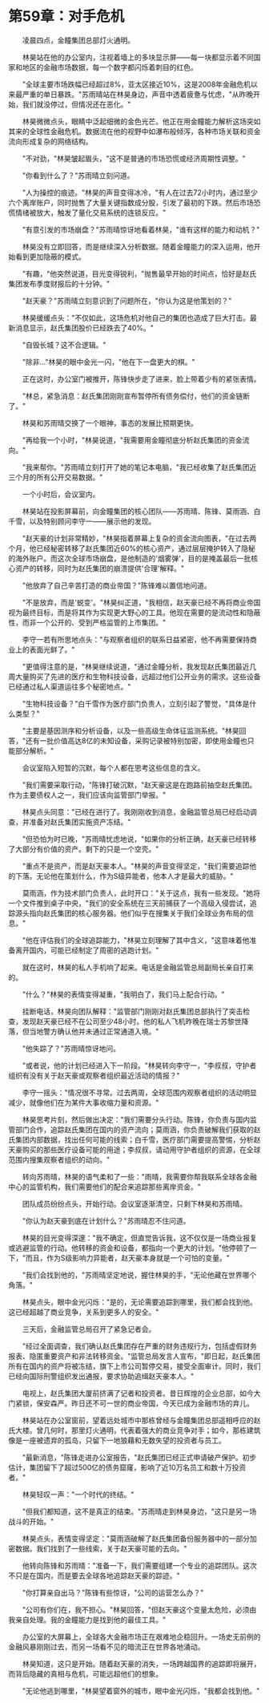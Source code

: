 # 第59章：对手危机

　　凌晨四点，金瞳集团总部灯火通明。

　　林昊站在他的办公室内，注视着墙上的多块显示屏——每一块都显示着不同国家和地区的金融市场数据，每一个数字都闪烁着刺目的红色。

　　"全球主要市场跌幅已经超过8%，亚太区接近10%，这是2008年金融危机以来最严重的单日暴跌。"苏雨晴站在林昊身边，声音中透着疲惫与忧虑，"从昨晚开始，我们就没停过，但情况还在恶化。"

　　林昊微微点头，眼睛中泛起细微的金色光芒。他正在用金瞳能力解析这场突如其来的全球性金融危机。数据流在他的视野中如瀑布般倾泻，各种市场关联和资金流向形成复杂的网络结构。

　　"不对劲，"林昊皱起眉头，"这不是普通的市场恐慌或经济周期性调整。"

　　"你看到什么了？"苏雨晴立刻问道。

　　"人为操控的痕迹。"林昊的声音变得冰冷，"有人在过去72小时内，通过至少六个离岸账户，同时抛售了大量关键指数成分股，引发了最初的下跌。然后市场恐慌情绪被放大，触发了量化交易系统的连锁反应。"

　　"有意引发的市场崩盘？"苏雨晴惊讶地看着林昊，"谁有这样的能力和动机？"

　　林昊没有立即回答，而是继续深入分析数据。随着金瞳能力的深入运用，他开始看到更加隐蔽的模式。

　　"有趣，"他突然说道，目光变得锐利，"抛售最早开始的时间点，恰好是赵氏集团发布季度财报后的十分钟。"

　　"赵天豪？"苏雨晴立刻意识到了问题所在，"你认为这是他策划的？"

　　林昊缓缓点头："不仅如此，这场危机对他自己的集团也造成了巨大打击。最新消息显示，赵氏集团股价已经跌去了40%。"

　　"自毁长城？这不合逻辑。"

　　"除非..."林昊的眼中金光一闪，"他在下一盘更大的棋。"

　　正在这时，办公室门被推开，陈锋快步走了进来，脸上带着少有的紧张表情。

　　"林总，紧急消息：赵氏集团刚刚宣布暂停所有债务偿付，他们的资金链断了。"

　　林昊和苏雨晴交换了一个眼神，事态的发展比预期更快。

　　"再给我一个小时，"林昊说道，"我需要用金瞳彻底分析赵氏集团的资金流向。"

　　"我来帮你。"苏雨晴立刻打开了她的笔记本电脑，"我已经收集了赵氏集团近三个月的所有公开交易数据。"

　　一个小时后，会议室内。

　　林昊站在投影屏幕前，向金瞳集团的核心团队——苏雨晴、陈锋、莫雨涵、白千雪，以及特别顾问李守一——展示他的发现。

　　"赵天豪的计划非常精妙，"林昊指着屏幕上复杂的资金流向图表，"在过去两个月，他已经秘密转移了赵氏集团近60%的核心资产，通过层层掩护转入了隐秘的海外账户。而这次全球市场崩盘，是他制造的'烟雾弹'，目的是掩盖最后一批核心资产的转移，同时为赵氏集团的崩溃提供'合理'解释。"

　　"他放弃了自己辛苦打造的商业帝国？"陈锋难以置信地问道。

　　"不是放弃，而是'蜕变'。"林昊纠正道，"我相信，赵天豪已经不再将商业帝国视为最终目标，而是将其作为实现更大野心的工具。他现在需要的是流动性和隐蔽性，而非一个公开的、受到严格监管的上市集团。"

　　李守一若有所思地点头："与观察者组织的联系日益紧密，他不再需要保持商业上的表面光鲜了。"

　　"更值得注意的是，"林昊继续说道，"通过金瞳分析，我发现赵氏集团最近几周大量购买了先进的医疗和生物科技设备，远超过他们公开业务的需求。这些设备已经通过私人渠道运往多个秘密地点。"

　　"生物科技设备？"白千雪作为医疗部门负责人，立刻引起了警觉，"具体是什么类型？"

　　"主要是基因测序和分析设备，以及一些高级生命体征监测系统。"林昊回答，"还有一批价值高达8亿的未知设备，采购记录被特别加密，即使用金瞳也只能部分解析。"

　　会议室陷入短暂的沉默，每个人都在思考这些信息的含义。

　　"我们需要采取行动，"陈锋打破沉默，"赵天豪这是在跑路前抽空赵氏集团。作为主要债权人之一，我们应该向监管部门举报。"

　　林昊点头同意："已经在进行了。我刚刚收到消息，金融监管总局已经启动调查，并准备对赵氏集团实施资产冻结。"

　　"但恐怕为时已晚，"苏雨晴忧虑地说，"如果你的分析正确，赵天豪已经转移了大部分有价值的资产。剩下的只是一个空壳。"

　　"重点不是资产，而是赵天豪本人。"林昊的声音变得坚定，"我们需要追踪他的下落。无论他在策划什么，作为S级异能者，他本人才是最大的威胁。"

　　莫雨涵，作为技术部门负责人，此时开口："关于这点，我有一些发现。"她将一个文件推到桌子中央，"我们的安全系统在三天前捕获了一个高级入侵尝试，追踪源头指向赵氏集团的核心服务器。他们似乎在搜集关于我们全球业务布局的信息。"

　　"他在评估我们的全球追踪能力，"林昊立刻理解了其中含义，"这意味着他准备离开国内，可能已经制定了周密的逃跑计划。"

　　就在这时，林昊的私人手机响了起来。电话是金融监管总局副局长亲自打来的。

　　"什么？"林昊的表情变得凝重，"我明白了，我们马上配合行动。"

　　挂断电话，林昊向团队解释："监管部门刚刚对赵氏集团总部执行了突击检查，发现赵天豪已经不在公司至少48小时。他的私人飞机昨晚在瑞士苏黎世降落，但当地警方确认他并未通过正常通道入境。"

　　"他失踪了？"苏雨晴惊讶地问。

　　"或者说，他的计划已经进入下一阶段。"林昊转向李守一，"李叔叔，守护者组织有没有关于赵天豪或观察者组织最近活动的情报？"

　　李守一摇头："情况很不寻常。过去两周，全球范围内观察者组织的活动明显减少，就像他们在为某件大事收缩力量和资源。"

　　林昊思考片刻，然后做出决定："我们需要分头行动。陈锋，你负责与国内监管部门合作，追踪赵氏集团在国内的资产流向；莫雨涵，你负责破解我们获取的赵氏集团内部数据，找出任何可能的线索；白千雪，医疗部门需要提高警惕，分析赵天豪购买的那些医疗设备可能的用途；李叔叔，请动用守护者组织的资源，在全球范围内搜集观察者组织的动向。"

　　转向苏雨晴，林昊的语气柔和了一些："雨晴，我需要你帮我联系全球各金融中心的监管机构，我们需要他们的配合来追踪那些离岸资金。"

　　团队成员纷纷点头，开始行动。会议室逐渐清空，只剩下林昊和苏雨晴。

　　"你认为赵天豪到底在计划什么？"苏雨晴忍不住问道。

　　林昊的目光变得深邃："我不确定，但直觉告诉我，这不仅仅是一场商业报复或逃避监管的行动。他转移的资金和设备，都指向一个更大的计划。"他停顿了一下，"而且，作为S级影响力异能者，赵天豪本身就是一个可怕的变量。"

　　"我们会找到他的，"苏雨晴坚定地说，握住林昊的手，"无论他藏在世界哪个角落。"

　　林昊点头，眼中金光闪烁："是的，无论需要追踪到哪里，我们都会找到他。这已经超越了商业竞争，关系到更多人的安全。"

　　三天后，金融监管总局召开了紧急记者会。

　　"经过全面调查，我们确认赵氏集团存在严重的财务违规行为，包括虚假财务报表、隐匿重要资产和非法转移资金。"监管总局发言人宣布，"即日起，赵氏集团所有在国内的资产将被冻结，旗下上市公司暂停交易，接受全面审计。同时，我们已经向国际刑警组织发出通报，要求协助追缉赵天豪本人。"

　　电视上，赵氏集团大厦前挤满了记者和投资者。昔日辉煌的企业总部，如今大门紧锁，保安森严。昨日还不可一世的商业帝国，今天已成为金融市场的弃儿。

　　林昊站在办公室窗前，望着远处城市中那栋曾经与金瞳集团总部遥相呼应的赵氏大楼。曾几何时，那里灯火通明，代表着强大的商业竞争对手；如今，那栋建筑像是一座被遗弃的孤岛，只留下一地狼藉和无数失望的投资者与员工。

　　"最新消息，"陈锋走进办公室报告，"赵氏集团已经正式申请破产保护。初步估计，集团留下了超过500亿的债务窟窿，影响了近10万名员工和数十万投资者。"

　　林昊轻叹一声："一个时代的终结。"

　　"但我们都知道，这不是真正的结束。"苏雨晴走到林昊身边，"这只是另一场战斗的开始。"

　　林昊点头，表情变得坚定："莫雨涵破解了赵氏集团备份服务器中的一部分加密数据。我们找到了一些线索，关于赵天豪可能的去向。"

　　他转向陈锋和苏雨晴："准备一下，我们需要组建一个专业的追踪团队。这次不只是在国内，而是要去全球各地追踪赵天豪的踪迹。"

　　"你打算亲自出马？"陈锋有些惊讶，"公司的运营怎么办？"

　　"公司有你们在，我不担心。"林昊回答，"但赵天豪这个变量太危险，必须由我亲自处理。我的金瞳能力是找到他的最佳工具。"

　　办公室的大屏幕上，全球各大金融市场正在艰难地企稳回升。一场史无前例的金融风暴刚刚过去，而另一场看不见的暗流正在世界各地涌动。

　　林昊知道，这只是开始。随着赵天豪的消失，一场跨越国界的追踪即将展开，而背后隐藏的真相与危机，可能远超他们的想象。

　　"无论他逃到哪里，"林昊望着窗外的城市，眼中金光闪烁，"我都会找到他。" 